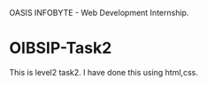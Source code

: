 OASIS INFOBYTE - Web Development Internship.
# OIBSIP-Task2
This is level2 task2.
I have done this using html,css.

